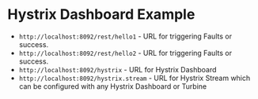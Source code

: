 # Hystrix Dashboard Example

- `http://localhost:8092/rest/hello1` - URL for triggering Faults or success.
- `http://localhost:8092/rest/hello2` - URL for triggering Faults or success.
- `http://localhost:8092/hystrix` - URL for Hystrix Dashboard
- `http://localhost:8092/hystrix.stream` - URL for Hystrix Stream which can be configured with any Hystrix Dashboard or Turbine
